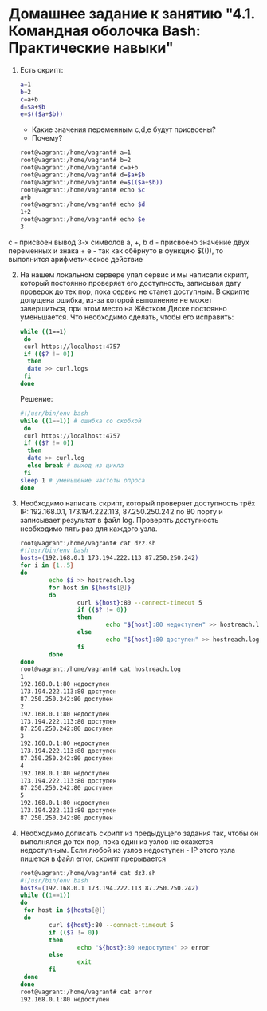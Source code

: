 # Домашнее задание к занятию "4.1. Командная оболочка Bash: Практические навыки"

1. Есть скрипт:
	```bash
	a=1
	b=2
	c=a+b
	d=$a+$b
	e=$(($a+$b))
	```
	* Какие значения переменным c,d,e будут присвоены?
	* Почему?
	
	```bash
	root@vagrant:/home/vagrant# a=1
	root@vagrant:/home/vagrant# b=2
	root@vagrant:/home/vagrant# c=a+b
	root@vagrant:/home/vagrant# d=$a+$b
	root@vagrant:/home/vagrant# e=$(($a+$b))
	root@vagrant:/home/vagrant# echo $c
	a+b
	root@vagrant:/home/vagrant# echo $d
	1+2
	root@vagrant:/home/vagrant# echo $e
	3
	```

c - присвоен вывод 3-х символов a, +, b
d - присвоено значение двух переменных и знака +
e - так как обёрнуто в функцию $(()), то выполнится арифметическое действие

2. На нашем локальном сервере упал сервис и мы написали скрипт, который постоянно проверяет его доступность, записывая дату проверок до тех пор, пока сервис не станет доступным. В скрипте допущена ошибка, из-за которой выполнение не может завершиться, при этом место на Жёстком Диске постоянно уменьшается. Что необходимо сделать, чтобы его исправить:
	```bash
	while ((1==1)
	 do
	 curl https://localhost:4757
	 if (($? != 0))
	  then
	  date >> curl.logs
	 fi
	done
	```
	
	Решение:
	
	```bash
	#!/usr/bin/env bash
	while ((1==1)) # ошибка со скобкой
	 do
	 curl https://localhost:4757
	 if (($? != 0))
	  then
	  date >> curl.log
	  else break # выход из цикла
	 fi
	sleep 1 # уменьшение частоты опроса
	done
	```


3. Необходимо написать скрипт, который проверяет доступность трёх IP: 192.168.0.1, 173.194.222.113, 87.250.250.242 по 80 порту и записывает результат в файл log. Проверять доступность необходимо пять раз для каждого узла.

	```bash
	root@vagrant:/home/vagrant# cat dz2.sh
	#!/usr/bin/env bash
	hosts=(192.168.0.1 173.194.222.113 87.250.250.242)
	for i in {1..5}
	do
	        echo $i >> hostreach.log
	        for host in ${hosts[@]}
	        do
	                curl ${host}:80 --connect-timeout 5
	                if (($? != 0))
	                then
	                        echo "${host}:80 недоступен" >> hostreach.log
	                else
	                        echo "${host}:80 доступен" >> hostreach.log
	                fi
	        done
	done
	root@vagrant:/home/vagrant# cat hostreach.log
	1
	192.168.0.1:80 недоступен
	173.194.222.113:80 доступен
	87.250.250.242:80 доступен
	2
	192.168.0.1:80 недоступен
	173.194.222.113:80 доступен
	87.250.250.242:80 доступен
	3
	192.168.0.1:80 недоступен
	173.194.222.113:80 доступен
	87.250.250.242:80 доступен
	4
	192.168.0.1:80 недоступен
	173.194.222.113:80 доступен
	87.250.250.242:80 доступен
	5
	192.168.0.1:80 недоступен
	173.194.222.113:80 доступен
	87.250.250.242:80 доступен
	```

4. Необходимо дописать скрипт из предыдущего задания так, чтобы он выполнялся до тех пор, пока один из узлов не окажется недоступным. Если любой из узлов недоступен - IP этого узла пишется в файл error, скрипт прерывается

	```bash
	root@vagrant:/home/vagrant# cat dz3.sh
	#!/usr/bin/env bash
	hosts=(192.168.0.1 173.194.222.113 87.250.250.242)
	while ((1==1))
	do
	 for host in ${hosts[@]}
	 do
	        curl ${host}:80 --connect-timeout 5
	        if (($? != 0))
	        then
	                echo "${host}:80 недоступен" >> error
	        else
	                exit
	        fi
	 done
	done
	root@vagrant:/home/vagrant# cat error
	192.168.0.1:80 недоступен
	```